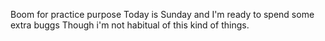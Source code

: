  Boom
for practice purpose
Today is Sunday and I'm ready to spend some extra buggs
Though i'm not habitual of this kind of things.
